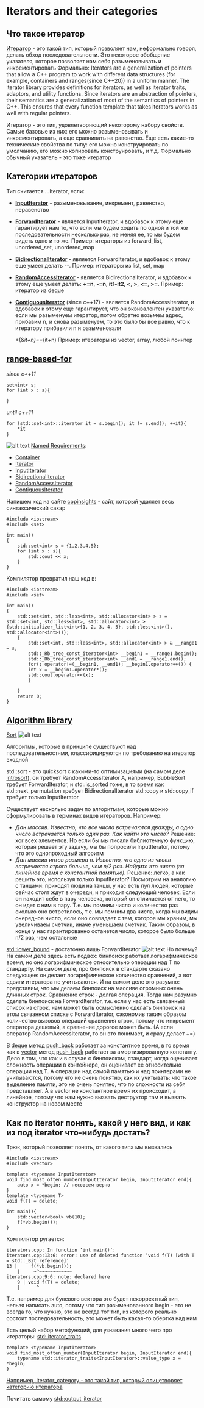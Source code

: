 # Iterators and their categories
## Что такое итератор
[Итератор](https://en.cppreference.com/w/cpp/iterator) - это такой тип, который позволяет нам, неформально говоря, делать обход последовательности. Это некоторое обобщение указателя, которое позволяет нам себя разыменовывать и инкрементировать
Формально: Iterators are a generalization of pointers that allow a C++ program to work with different data structures (for example, containers and ranges(since C++20)) in a uniform manner. The iterator library provides definitions for iterators, as well as iterator traits, adaptors, and utility functions.
Since iterators are an abstraction of pointers, their semantics are a generalization of most of the semantics of pointers in C++. This ensures that every function template that takes iterators works as well with regular pointers.

Итератор - это тип, удовлетворяющий некоторому набору свойств. Самые базовые из них: его можно разыменовывать и инкрементировать, а еще сравнивать на равенство. Еще есть какие-то технические свойства по типу: его можно конструировать по умолчанию, его можно копировать конструировать, и т.д.
Формально обычный указатель - это тоже итератор
## Категории итераторов
Тип считается ...Iterator, если:
* **[InputIterator](https://en.cppreference.com/w/cpp/iterator/input_iterator)** - разыменовывание, инкремент, равенство, неравенство
* **[ForwardIterator](https://en.cppreference.com/w/cpp/iterator/forward_iterator)** - является InputIterator, и вдобавок к этому еще гарантирует нам то, что если мы будем ходить по одной и той же последовательности несколько раз, не меняя ее, то мы будем видеть одно и то же. Пример: итераторы из forward_list, unordered_set, unordered_map
* **[BidirectionalIterator](https://en.cppreference.com/w/cpp/iterator/bidirectional_iterator)** - является ForwardIterator, и вдобавок к этому еще умеет делать **--**. Пример: итераторы из list, set, map
* **[RandomAccessIterator](https://en.cppreference.com/w/cpp/iterator/random_access_iterator)** - является BidirectionalIterator, и вдобавок к этому еще умеет делать: **+=n**, **-=n**, **it1-it2**, **<**, **>**, **<=**, **>=**. Пример: итератор из deque
* **[ContiguousIterator](https://en.cppreference.com/w/cpp/iterator/contiguous_iterator)** (since c++17) - является RandomAccessIterator, и вдобавок к этому еще гарантирует, что он эквивалентен указателю: если мы разыменуем итератор, потом обратно возьмем адрес, прибавим n, и снова разыменуем, то это было бы все равно, что к итератору прибавили n и разыменовали 
    
    *(&*it+n)==*(it+n)
Пример: итераторы из vector, array, любой поинтер

## [range-based-for](https://en.cppreference.com/w/cpp/language/range-for)
*since c++11*

    set<int> s;
    for (int x : s){

    }
*until c++11*

    for (std::set<int>::iterator it = s.begin(); it != s.end(); ++it){
        *it
    }
![alt text](images/1.png)
[Named Requirements](https://en.cppreference.com/w/cpp/named_req):
* [Container](https://en.cppreference.com/w/cpp/named_req/Container)
* [Iterator](https://en.cppreference.com/w/cpp/named_req/Iterator)
* [InputIterator](https://en.cppreference.com/w/cpp/named_req/InputIterator)
* [BidirectionalIterator](https://en.cppreference.com/w/cpp/named_req/BidirectionalIterator)
* [RandomAccessIterator](https://en.cppreference.com/w/cpp/named_req/RandomAccessIterator)
* [ContiguousIterator](https://en.cppreference.com/w/cpp/named_req/ContiguousIterator)

Напишем код на сайте [cppinsights](https://cppinsights.io/) - сайт, который удаляет весь синтаксический сахар

    #include <iostream>
    #include <set>

    int main()
    {
        std::set<int> s = {1,2,3,4,5};
        for (int x : s){
            std::cout << x;
        }
    }
Компилятор превратил наш код в:

    #include <iostream>
    #include <set>

    int main()
    {
        std::set<int, std::less<int>, std::allocator<int> > s = std::set<int, std::less<int>, std::allocator<int> >{std::initializer_list<int>{1, 2, 3, 4, 5}, std::less<int>(), std::allocator<int>()};
        {
            std::set<int, std::less<int>, std::allocator<int> > & __range1 = s;
            std::_Rb_tree_const_iterator<int> __begin1 = __range1.begin();
            std::_Rb_tree_const_iterator<int> __end1 = __range1.end();
            for(; operator!=(__begin1, __end1); __begin1.operator++()) {
            int x = __begin1.operator*();
            std::cout.operator<<(x);
            }
            
        }
        return 0;
    }
## [Algorithm library](https://en.cppreference.com/w/cpp/algorithm)
[Sort](https://en.cppreference.com/w/cpp/algorithm/sort)
![alt text](images/2.png)

Алгоритмы, которые в принципе существуют над последовательностями, классифицируются по требованию на итератор входной

std::sort - это quicksort с какими-то оптимизациями (на самом деле [introsort](https://ru.wikipedia.org/wiki/Introsort)), он требует RandomAccessIterator
А, например, BubbleSort требует ForwardIterator, и std::is_sorted тоже, в то время как std::next_permutation требует BidirectionalIterator
std::copy и std::copy_if требует только InputIterator

Существует несколько задач по алгоритмам, которые можно сформулировать в терминах видов итераторов.
Например:
* *Дан массив. Известно, что все числа встречаются дважды, а одно число встречается только один раз. Как найти это число?*
Решение: xor всех элементов. Но если бы мы писали библиотечную функцию, которая решает эту задачу, мы бы попросили InputIterator, потому что это однопроходный алгоритм
* *Дан массив интов размера n. Известно, что одно из чисел встречается строго больше, чем n/2 раз. Найдите это число (за линейное время с константной памятью).* Решение: легко, а как решить это, используя только InputIterator? Посмотрим на аналогию с танцами: приходят люди на танцы, у нас есть пул людей, которые сейчас стоят ждут в очереди, и приходит следующий человек. Если он находит себе в пару человека, который он отличается от него, то он идет с ним в пару. Т.е. мы помним число и количество раз сколько оно встретилось, т.е. мы помним два числа, когда мы видим очередное число, если оно совпадает с тем, которое мы храним, мы увеличиваем счетчик, иначе уменьшаем счетчик. Таким образом, в конце у нас гарантированно останется число, которое было больше n/2 раз, чем остальные

[std::lower_bound](https://en.cppreference.com/w/cpp/algorithm/lower_bound) - достаточно лишь ForwardIterator
![alt text](images/3.png)
Но почему? На самом деле здесь есть подвох: бинпоиск работает логарифмическое время, но оно логарифмическое относительно операции над T по стандарту. На самом деле, про бинпоиск в стандарте сказано следующее: он делает логарифмическое количество сравнений, а вот сдвиги итератора не учитываются. И на самом деле это разумно: представим, что мы делаем бинпоиск на массиве огромных очень длинных строк. Сравнение строк - долгая операция. Тогда нам разумно сделать бинпоиск на ForwardIterator, т.е. если у нас есть связанный список из строк, нам может быть осмысленно сделать бинпоиск на этом связанном списке с ForwardIterator, сэкономив таким образом количество вызовов операций сравнения строк, потому что инкремент оператора дешевый, а сравнение дорогое может быть. (А если оператор RandomAccessIterator, то он это понимает, и сразу делает +=)

В [deque](https://en.cppreference.com/w/cpp/container/deque) метод [push_back](https://en.cppreference.com/w/cpp/container/deque/push_back) работает за константное время, в то время как в [vector](https://en.cppreference.com/w/cpp/container/vector) метод [push_back](https://en.cppreference.com/w/cpp/container/vector/push_back) работает за амортизированную константу. Дело в том, что как и в случае с бинпоиском, стандарт, когда оценивает сложность операции в контейнере, он оценивает ее относительно операции над T. А операции над самой памятью и над поинтерами не учитываются, потому что не очень понятно, как их учитывать: что такое выделение памяти, это не очень понятно, что по сложности из себя представляет. А в vector не константное время их происходит, а линейное, потому что нам нужно вызвать деструктор там и вызвать конструктор на новом месте

## Как по iterator понять, какой у него вид, и как из под iterator что-нибудь достать?
Трюк, который позволяет понять, от какого типа мы вызвались

    #include <iostream>
    #include <vector>

    template <typename InputIterator>
    void find_most_often_number(InputIterator begin, InputIterator end){
        auto x = *begin; // несовсем верно
    }
    template <typename T>
    void f(T) = delete;

    int main(){
        std::vector<bool> vb(10);
        f(*vb.begin());
    }
Компилятор ругается:

    iterators.cpp: In function ‘int main()’:
    iterators.cpp:13:6: error: use of deleted function ‘void f(T) [with T = std::_Bit_reference]’
    13 |     f(*vb.begin());
        |     ~^~~~~~~~~~~~~
    iterators.cpp:9:6: note: declared here
        9 | void f(T) = delete;
        |      ^
Т.е. например для булевого вектора это будет некорректный тип, нельзя написать auto, потому что тип разыменованного begin - это не всегда то, что нужно, это не всегда тот тип, из которого реально состоит последовательность, это может быть какая-то обертка над ним

Есть целый набор метофункций, для узнавания много чего про итераторы: [std::iterator_traits](https://en.cppreference.com/w/cpp/iterator/iterator_traits)

    template <typename InputIterator>
    void find_most_often_number(InputIterator begin, InputIterator end){
        typename std::iterator_traits<InputIterator>::value_type x = *begin;
    }
[Например, iterator_category - это такой тип, который олицетворяет категорию итератора](https://en.cppreference.com/w/cpp/iterator/iterator_tags)

Почитать самому
[std::output_iterator](https://en.cppreference.com/w/cpp/iterator/output_iterator)